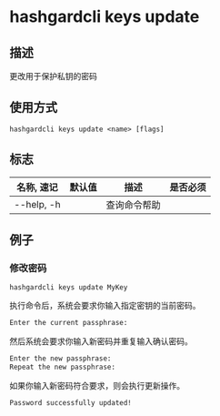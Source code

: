 # hashgardcli keys update

## 描述

更改用于保护私钥的密码

## 使用方式

```
hashgardcli keys update <name> [flags]
```

## 标志

| 名称, 速记       | 默认值     | 描述                                                         | 是否必须  |
| --------------- | --------- | ------------------------------------------------------------ | -------- |
| --help, -h      |           | 查询命令帮助                                                  |          |

## 例子

### 修改密码

```shell
hashgardcli keys update MyKey
```

执行命令后，系统会要求你输入指定密钥的当前密码。

```txt
Enter the current passphrase:
```

然后系统会要求你输入新密码并重复输入确认密码。

```txt
Enter the new passphrase:
Repeat the new passphrase:
```

如果你输入新密码符合要求，则会执行更新操作。

```txt
Password successfully updated!
```